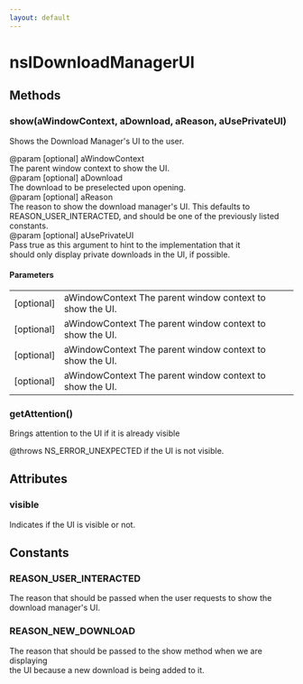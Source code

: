 ```yaml
---
layout: default
---
```


# nsIDownloadManagerUI #

## Methods ##

### show(aWindowContext, aDownload, aReason, aUsePrivateUI) ###
  
Shows the Download Manager's UI to the user.  
  
@param [optional] aWindowContext  
       The parent window context to show the UI.  
@param [optional] aDownload  
       The download to be preselected upon opening.  
@param [optional] aReason  
       The reason to show the download manager's UI.  This defaults to  
       REASON_USER_INTERACTED, and should be one of the previously listed  
       constants.  
@param [optional] aUsePrivateUI  
       Pass true as this argument to hint to the implementation that it  
       should only display private downloads in the UI, if possible.  
  

#### Parameters ####

<table>

<tr>
<td>[optional]</td>
<td>aWindowContext  
       The parent window context to show the UI.  
</td>
</tr>

<tr>
<td>[optional]</td>
<td>aWindowContext  
       The parent window context to show the UI.  
</td>
</tr>

<tr>
<td>[optional]</td>
<td>aWindowContext  
       The parent window context to show the UI.  
</td>
</tr>

<tr>
<td>[optional]</td>
<td>aWindowContext  
       The parent window context to show the UI.  
</td>
</tr>

</table>

### getAttention() ###
  
Brings attention to the UI if it is already visible  
  
@throws NS_ERROR_UNEXPECTED if the UI is not visible.  
  

## Attributes ##

### visible ###
  
Indicates if the UI is visible or not.  
  

## Constants ##

### REASON_USER_INTERACTED ###
  
The reason that should be passed when the user requests to show the  
download manager's UI.  
  

### REASON_NEW_DOWNLOAD ###
  
The reason that should be passed to the show method when we are displaying  
the UI because a new download is being added to it.  
  
